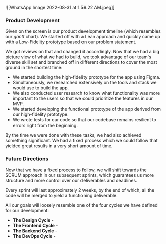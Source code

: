 ![[WhatsApp Image 2022-08-31 at 1.59.22 AM.jpeg]]

### Product Development
Given on the screen is our product development timeline (which resembles our *gantt* chart). We started off with a Lean approach and quickly came up with a Low-Fidelity prototype based on our problem statement. 

We got reviews on that and changed it accordingly. Now that we had a big picture view of what we had to build, we took advantage of our team's diverse skill set and branched off in different directions to cover the most ground in the shortest time:

- We started building the high-fidelity prototype for the app using Figma.
- Simultaneously, we researched extensively on the tools and stack we would use to build the app.
- We also conducted user research to know what functionality was more important to the users so that we could prioritize the features in our MVP.
- We started developing the functional prototype of the app derived from our high-fidelity prototype.
- We wrote tests for our code so that our codebase remains resilient to errors right from the beginning.

By the time we were done with these tasks, we had also achieved something significant. We had a fixed process which we could follow that yielded great results in a very short amount of time.

### Future Directions
Now that we have a fixed process to follow, we will shift towards the SCRUM approach in our subsequent sprints, which guarantees us more structure and more control over our deliverables and deadlines.

Every sprint will last approximately 2 weeks, by the end of which, all the code will be merged to yield a functioning deliverable.

All our goals will loosely resemble one of the four cycles we have defined for our development:

- **The Design Cycle** - 
- **The Frontend Cycle** - 
- **The Backend Cycle** - 
- **The DevOps Cycle** - 